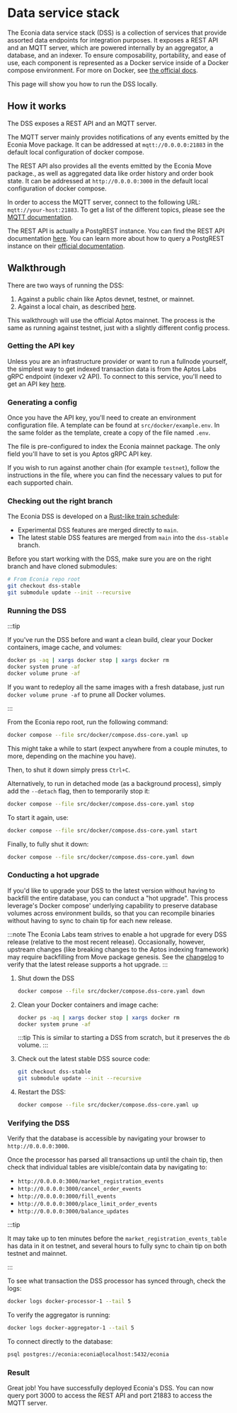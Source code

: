# Data service stack

The Econia data service stack (DSS) is a collection of services that provide assorted data endpoints for integration purposes.
It exposes a REST API and an MQTT server, which are powered internally by an aggregator, a database, and an indexer.
To ensure composability, portability, and ease of use, each component is represented as a Docker service inside of a Docker compose environment.
For more on Docker, see [the official docs](https://docs.docker.com/).

This page will show you how to run the DSS locally.

## How it works

The DSS exposes a REST API and an MQTT server.

The MQTT server mainly provides notifications of any events emitted by the Econia Move package.
It can be addressed at `mqtt://0.0.0.0:21883` in the default local configuration of docker compose.

The REST API also provides all the events emitted by the Econia Move package., as well as aggregated data like order history and order book state.
It can be addressed at `http://0.0.0.0:3000` in the default local configuration of docker compose.

In order to access the MQTT server, connect to the following URL: `mqtt://your-host:21883`.
To get a list of the different topics, please see the [MQTT documentation](./mqtt.md).

The REST API is actually a PostgREST instance.
You can find the REST API documentation [here](./rest-api.md).
You can learn more about how to query a PostgREST instance on their [official documentation](https://postgrest.org/en/stable/).

## Walkthrough

There are two ways of running the DSS:

1. Against a public chain like Aptos devnet, testnet, or mainnet.
1. Against a local chain, as described [here](https://github.com/econia-labs/econia/tree/main/src/docker).

This walkthrough will use the official Aptos mainnet.
The process is the same as running against testnet, just with a slightly different config process.

### Getting the API key

Unless you are an infrastructure provider or want to run a fullnode yourself, the simplest way to get indexed transaction data is from the Aptos Labs gRPC endpoint (indexer v2 API).
To connect to this service, you'll need to get an API key [here](https://aptos-api-gateway-prod.firebaseapp.com/).

### Generating a config

Once you have the API key, you'll need to create an environment configuration file.
A template can be found at `src/docker/example.env`.
In the same folder as the template, create a copy of the file named `.env`.

The file is pre-configured to index the Econia mainnet package.
The only field you'll have to set is you Aptos gRPC API key.

If you wish to run against another chain (for example `testnet`), follow the instructions in the file, where you can find the necessary values to put for each supported chain.

### Checking out the right branch

The Econia DSS is developed on a [Rust-like train schedule](https://doc.rust-lang.org/book/appendix-07-nightly-rust.html):

- Experimental DSS features are merged directly to `main`.
- The latest stable DSS features are merged from `main` into the `dss-stable` branch.

Before you start working with the DSS, make sure you are on the right branch and have cloned submodules:

```bash
# From Econia repo root
git checkout dss-stable
git submodule update --init --recursive
```

### Running the DSS

:::tip

If you've run the DSS before and want a clean build, clear your Docker containers, image cache, and volumes:

```sh
docker ps -aq | xargs docker stop | xargs docker rm
docker system prune -af
docker volume prune -af
```

If you want to redeploy all the same images with a fresh database, just run `docker volume prune -af` to prune all Docker volumes.

:::

From the Econia repo root, run the following command:

```bash
docker compose --file src/docker/compose.dss-core.yaml up
```

This might take a while to start (expect anywhere from a couple minutes, to more, depending on the machine you have).

Then, to shut it down simply press `Ctrl+C`.

Alternatively, to run in detached mode (as a background process), simply add the `--detach` flag, then to temporarily stop it:

```bash
docker compose --file src/docker/compose.dss-core.yaml stop
```

To start it again, use:

```bash
docker compose --file src/docker/compose.dss-core.yaml start
```

Finally, to fully shut it down:

```bash
docker compose --file src/docker/compose.dss-core.yaml down
```

### Conducting a hot upgrade

If you'd like to upgrade your DSS to the latest version without having to backfill the entire database, you can conduct a "hot upgrade".
This process leverage's Docker compose' underlying capability to preserve database volumes across environment builds, so that you can recompile binaries without having to sync to chain tip for each new release.

:::note
The Econia Labs team strives to enable a hot upgrade for every DSS release (relative to the most recent release).
Occasionally, however, upstream changes (like breaking changes to the Aptos indexing framework) may require backfilling from Move package genesis.
See the [changelog](./changelog.md) to verify that the latest release supports a hot upgrade.
:::

1. Shut down the DSS

   ```bash
   docker compose --file src/docker/compose.dss-core.yaml down
   ```

1. Clean your Docker containers and image cache:

   ```bash
   docker ps -aq | xargs docker stop | xargs docker rm
   docker system prune -af
   ```

   :::tip
   This is similar to starting a DSS from scratch, but it preserves the `db` volume.
   :::

1. Check out the latest stable DSS source code:

   ```bash
   git checkout dss-stable
   git submodule update --init --recursive
   ```

1. Restart the DSS:

   ```bash
   docker compose --file src/docker/compose.dss-core.yaml up
   ```

### Verifying the DSS

Verify that the database is accessible by navigating your browser to `http://0.0.0.0:3000`.

Once the processor has parsed all transactions up until the chain tip, then check that individual tables are visible/contain data by navigating to:

- `http://0.0.0.0:3000/market_registration_events`
- `http://0.0.0.0:3000/cancel_order_events`
- `http://0.0.0.0:3000/fill_events`
- `http://0.0.0.0:3000/place_limit_order_events`
- `http://0.0.0.0:3000/balance_updates`

:::tip

It may take up to ten minutes before the `market_registration_events_table` has data in it on testnet, and several hours to fully sync to chain tip on both testnet and mainnet.

:::

To see what transaction the DSS processor has synced through, check the logs:

```sh
docker logs docker-processor-1 --tail 5
```

To verify the aggregator is running:

```sh
docker logs docker-aggregator-1 --tail 5
```

To connect directly to the database:

```sh
psql postgres://econia:econia@localhost:5432/econia
```

### Result

Great job!
You have successfully deployed Econia's DSS.
You can now query port 3000 to access the REST API and port 21883 to access the MQTT server.
